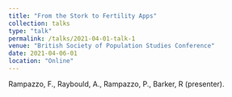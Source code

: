 ```yaml
---
title: "From the Stork to Fertility Apps"
collection: talks
type: "talk"
permalink: /talks/2021-04-01-talk-1
venue: "British Society of Population Studies Conference"
date: 2021-04-06-01
location: "Online"
---
```


Rampazzo, F., Raybould, A., Rampazzo, P., Barker, R (presenter).